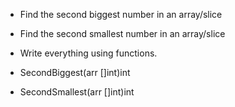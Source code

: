 - Find the second biggest number in an array/slice

- Find the second smallest number in an array/slice

- Write everything using functions.

- SecondBiggest(arr []int)int
- SecondSmallest(arr []int)int